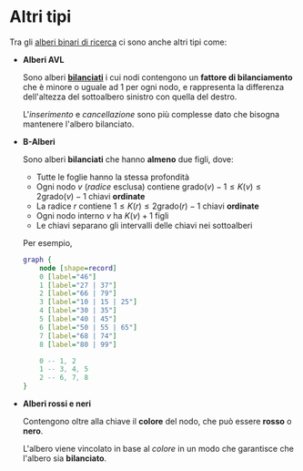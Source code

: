 # Altri tipi

Tra gli [alberi binari di ricerca](../04/README.md) ci sono anche altri tipi come:
- **Alberi AVL**

	Sono alberi [**bilanciati**](../README.md#alberi-k-ari) i cui nodi contengono un **fattore di bilanciamento** che è minore o uguale ad $1$ per ogni nodo, e rappresenta la differenza dell'altezza del sottoalbero sinistro con quella del destro.

	L'_inserimento_ e _cancellazione_ sono più complesse dato che bisogna mantenere l'albero bilanciato.

- **B-Alberi**

	Sono alberi **bilanciati** che hanno **almeno** due figli, dove:
	- Tutte le foglie hanno la stessa profondità
	- Ogni nodo $v$ (_radice_ esclusa) contiene $\mathrm{grado}(v)-1 \leq K(v) \leq 2\mathrm{grado}(v)-1$ chiavi **ordinate**
	- La radice $r$ contiene $1 \leq K(r) \leq 2\mathrm{grado}(r)-1$ chiavi **ordinate**
	- Ogni nodo interno $v$ ha $K(v)+1$ figli
	- Le chiavi separano gli intervalli delle chiavi nei sottoalberi

	Per esempio,
	```dot process
	graph {
		node [shape=record]
		0 [label="46"]
		1 [label="27 | 37"]
		2 [label="66 | 79"]
		3 [label="10 | 15 | 25"]
		4 [label="30 | 35"]
		5 [label="40 | 45"]
		6 [label="50 | 55 | 65"]
		7 [label="68 | 74"]
		8 [label="80 | 99"]

		0 -- 1, 2
		1 -- 3, 4, 5
		2 -- 6, 7, 8
	}
	```

- **Alberi rossi e neri**

	Contengono oltre alla chiave il **colore** del nodo, che può essere **rosso** o **nero**.

	L'albero viene vincolato in base al _colore_ in un modo che garantisce che l'albero sia **bilanciato**.
